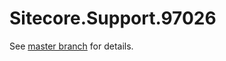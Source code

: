 # Sitecore.Support.97026

See [master branch](https://github.com/sitecoresupport/Sitecore.Support.97026) for details.